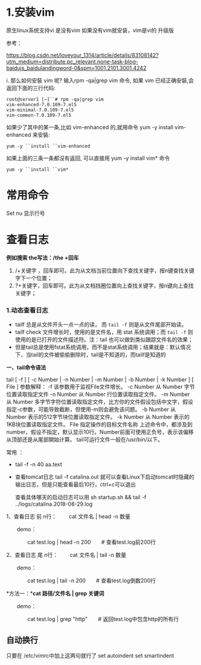 # 1.安装vim

原生linux系统支持vi  是没有vim  如果没有vim就安装，vim是vi的 升级版

参考：

https://blog.csdn.net/loveyour_1314/article/details/83108142?utm_medium=distribute.pc_relevant.none-task-blog-baidujs_baidulandingword-0&spm=1001.2101.3001.4242



i. 那么如何安裝 vim 呢?
输入rpm -qa|grep vim 命令, 如果 vim 已经正确安裝,会返回下面的三行代码:

```
root@server1 [~]``# rpm -qa|grep vim
vim-enhanced-7.0.109-7.el5
vim-minimal-7.0.109-7.el5
vim-common-7.0.109-7.el5
```

如果少了其中的某一条,比如 vim-enhanced 的,就用命令 yum -y install vim-enhanced 来安裝:

```
yum -y ``install ``vim-enhanced
```

如果上面的三条一条都沒有返回, 可以直接用 yum -y install vim* 命令

```
yum -y ``install ``vim*
```



# 常用命令



Set nu 显示行号



#  查看日志

**例如搜索 the写法：/the   +回车**

1. /+关键字 ，回车即可。此为从文档当前位置向下查找关键字，按n键查找关键字下一个位置；
2. ?+关键字，回车即可。此为从文档挡圈位置向上查找关键字，按n键向上查找关键字；



### 1.动态查看日志

- tailf 总是从文件开头一点一点的读， 而 `tail -f` 则是从文件尾部开始读。
- tailf check 文件增长时，使用的是文件名，用 stat 系统调用；而 `tail -f` 则使用的是已打开的文件描述符。注：tail 也可以做到类似跟踪文件名的效果；
- 但是tail总是使用fstat系统调用，而不是stat系统调用；结果就是：默认情况下，当tail的文件被偷偷删除时，tail是不知道的，而tailf是知道的



**一、tail命令语法**

tail [ -f ] [ -c Number | -n Number | -m Number | -b Number | -k Number ] [ File ]
参数解释：
-f 该参数用于监视File文件增长。
-c Number 从 Number 字节位置读取指定文件
-n Number 从 Number 行位置读取指定文件。
-m Number 从 Number 多字节字符位置读取指定文件，比方你的文件假设包括中文字，假设指定-c参数，可能导致截断，但使用-m则会避免该问题。
-b Number 从 Number 表示的512字节块位置读取指定文件。
-k Number 从 Number 表示的1KB块位置读取指定文件。
File 指定操作的目标文件名称
上述命令中，都涉及到number，假设不指定，默认显示10行。Number前面可使用正负号，表示该偏移从顶部还是从尾部開始计算。
tail可运行文件一般在/usr/bin/以下。



常用 ：

- tail -f -n 40 aa.text 

- 查看tomcat日志
  tail -f catalina.out
  就可以查看Linux下启动tomcat时隐藏的输出日志，但是只能查看最后10行，ctrl+c可以退出

  查看具体哪天的启动日志可以用 sh startup.sh && tail -f ../logs/catalina.2018-08-29.log

1、查看日志 前 n行：
　　cat 文件名 | head -n 数量

　　demo：

　　　　cat  test.log | head -n 200　　# 查看test.log前200行

2、查看日志 尾 n行：
　　cat 文件名 | tail -n 数量

　　demo：

　　　　cat  test.log | tail -n 200　　# 查看test.log倒数200行



*方法一：***cat 路径/文件名 | grep 关键词**

　　demo：

　　　　cat test.log | grep "http"　　# 返回test.log中包含http的所有行





## 自动换行
只要在 /etc/vimrc中加上这两句就行了
set autoindent
set smartindent

